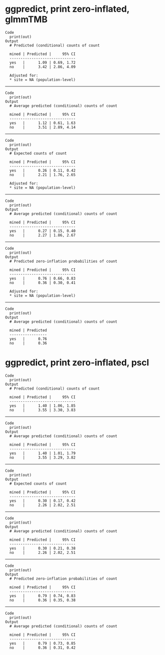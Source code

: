 # ggpredict, print zero-inflated, glmmTMB

    Code
      print(out)
    Output
      # Predicted (conditional) counts of count
      
      mined | Predicted |     95% CI
      ------------------------------
      yes   |      1.09 | 0.69, 1.72
      no    |      3.42 | 2.86, 4.09
      
      Adjusted for:
      * site = NA (population-level)

---

    Code
      print(out)
    Output
      # Average predicted (conditional) counts of count
      
      mined | Predicted |     95% CI
      ------------------------------
      yes   |      1.12 | 0.61, 1.63
      no    |      3.51 | 2.89, 4.14
      

---

    Code
      print(out)
    Output
      # Expected counts of count
      
      mined | Predicted |     95% CI
      ------------------------------
      yes   |      0.26 | 0.11, 0.42
      no    |      2.21 | 1.76, 2.65
      
      Adjusted for:
      * site = NA (population-level)

---

    Code
      print(out)
    Output
      # Average predicted (conditional) counts of count
      
      mined | Predicted |     95% CI
      ------------------------------
      yes   |      0.27 | 0.15, 0.40
      no    |      2.27 | 1.86, 2.67
      

---

    Code
      print(out)
    Output
      # Predicted zero-inflation probabilities of count
      
      mined | Predicted |     95% CI
      ------------------------------
      yes   |      0.76 | 0.66, 0.83
      no    |      0.36 | 0.30, 0.41
      
      Adjusted for:
      * site = NA (population-level)

---

    Code
      print(out)
    Output
      # Average predicted (conditional) counts of count
      
      mined | Predicted
      -----------------
      yes   |      0.76
      no    |      0.36
      

# ggpredict, print zero-inflated, pscl

    Code
      print(out)
    Output
      # Predicted (conditional) counts of count
      
      mined | Predicted |     95% CI
      ------------------------------
      yes   |      1.40 | 1.06, 1.85
      no    |      3.55 | 3.30, 3.83
      

---

    Code
      print(out)
    Output
      # Average predicted (conditional) counts of count
      
      mined | Predicted |     95% CI
      ------------------------------
      yes   |      1.40 | 1.01, 1.79
      no    |      3.55 | 3.29, 3.82
      

---

    Code
      print(out)
    Output
      # Expected counts of count
      
      mined | Predicted |     95% CI
      ------------------------------
      yes   |      0.30 | 0.17, 0.42
      no    |      2.26 | 2.02, 2.51
      

---

    Code
      print(out)
    Output
      # Average predicted (conditional) counts of count
      
      mined | Predicted |     95% CI
      ------------------------------
      yes   |      0.30 | 0.21, 0.38
      no    |      2.26 | 2.02, 2.51
      

---

    Code
      print(out)
    Output
      # Predicted zero-inflation probabilities of count
      
      mined | Predicted |     95% CI
      ------------------------------
      yes   |      0.79 | 0.74, 0.83
      no    |      0.36 | 0.35, 0.38
      

---

    Code
      print(out)
    Output
      # Average predicted (conditional) counts of count
      
      mined | Predicted |     95% CI
      ------------------------------
      yes   |      0.79 | 0.73, 0.85
      no    |      0.36 | 0.31, 0.42
      

